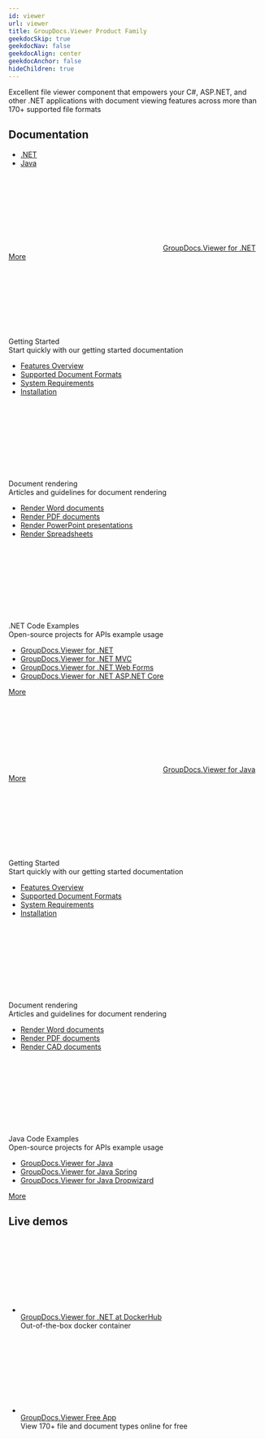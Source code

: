 ```yaml
---
id: viewer
url: viewer
title: GroupDocs.Viewer Product Family
geekdocSkip: true
geekdocNav: false
geekdocAlign: center
geekdocAnchor: false
hideChildren: true
---
```


<div class="gdoc-list-descr">
Excellent file viewer component that empowers your C#, ASP.NET, and other .NET applications with document viewing features across more than 170+ supported file formats
</div>

<h2 class="gdoc-product-title">Documentation</h2>

<div class="gdoc-platform-links">
<ul >
<li><a href="#viewer_net">.NET</a></li>
<li><a href="#viewer_java">Java</a></li>
</ul>
</div>


<div class="gdoc-platforms">
<div class="gdoc-platform">
     <a id="viewer_net"></a>
        <div class="gdoc-platform__header">
            <svg class="gdoc-platform__header-icon"><use xlink:href="/img/groupdocs-stack.svg#net"></use></svg>
            <a class="gdoc-platform__header-title"  href='/viewer/net/'>GroupDocs.Viewer for .NET</a>
            <a class="gdoc-platform__header-btn"  href='/viewer/net/'>More</a>
        </div>
        <div class="gdoc-platform__cols">
            <div class="gdoc-platform__col">
                <div class="gdoc-platform__col-title">
                <svg class="gdoc-platform__col-icon"><use xlink:href="/img/groupdocs-stack.svg#time"></use></svg>
                <div>Getting Started</div></div>
                <div class="gdoc-platform__col-descr">Start quickly with our getting started documentation</div>
                <ul class="gdoc-platform__col-links">
                <li> <a href='/viewer/net/features-overview/'>Features Overview</a></li>
                <li> <a href='/viewer/net/supported-document-formats/'>Supported Document Formats</a></li>
                <li> <a href='/viewer/net/system-requirements/'>System Requirements</a></li>
                <li> <a href='/viewer/net/installation/'>Installation</a></li>
                </ul>
            </div>
            <div class="gdoc-platform__col">
                    <div class="gdoc-platform__col-title">
                    <svg class="gdoc-platform__col-icon"><use xlink:href="/img/groupdocs-stack.svg#document"></use></svg>
                    <div>Document rendering</div></div>
                    <div class="gdoc-platform__col-descr">Articles and guidelines for  document rendering</div>
                    <ul class="gdoc-platform__col-links">
                    <li> <a href='/viewer/net/render-word-documents/'>Render Word documents</a></li>
                    <li> <a href='/viewer/net/render-pdf-documents/'>Render PDF documents</a></li>
                    <li> <a href='/viewer/net/render-presentations/'>Render PowerPoint presentations</a></li>
                    <li> <a href='/viewer/net/render-excel-and-apple-numbers-spreadsheets/'>Render Spreadsheets</a></li>
                    </ul>
                    </div>
            <div class="gdoc-platform__col">
                    <div class="gdoc-platform__col-title">
                    <svg class="gdoc-platform__col-icon"><use xlink:href="/img/groupdocs-stack.svg#git-big"></use></svg>
                    <div>.NET Code Examples</div></div>
                    <div class="gdoc-platform__col-descr">Open-source projects for APIs example usage</div>
                    <ul class="gdoc-platform__col-links gdoc-platform__col-links--alt">
                    <li> <a href='https://github.com/groupdocs-viewer/GroupDocs.Viewer-for-.NET'>GroupDocs.Viewer for .NET</a></li>
                    <li> <a href='https://github.com/groupdocs-viewer/GroupDocs.Viewer-for-.NET/tree/master/Demos/MVC'>GroupDocs.Viewer for .NET MVC</a></li>
                    <li> <a href='https://github.com/groupdocs-viewer/GroupDocs.Viewer-for-.NET/tree/master/Demos/WebForms'>GroupDocs.Viewer for .NET Web Forms</a></li>
                    <li> <a href='https://github.com/groupdocs-viewer/GroupDocs.Viewer-for-.NET/tree/master/Demos/ASP.NET%20Core'>GroupDocs.Viewer for .NET ASP.NET Core</a></li>
                    </ul>
            </div>
        </div>
        <div class="gdoc-platform__footer">
            <a class="gdoc-platform__footer-btn"  href='/viewer/net/'>More</a>
        </div>
    </div>
    <div class="gdoc-platform">
    <a id="viewer_java"></a>
        <div class="gdoc-platform__header">
            <svg class="gdoc-platform__header-icon"><use xlink:href="/img/groupdocs-stack.svg#java"></use></svg>
            <a class="gdoc-platform__header-title"  href='/viewer/java/'>GroupDocs.Viewer for Java</a>
            <a class="gdoc-platform__header-btn"  href='/viewer/java/'>More</a>
        </div>
        <div class="gdoc-platform__cols">
            <div class="gdoc-platform__col">
                <div class="gdoc-platform__col-title">
                <svg class="gdoc-platform__col-icon"><use xlink:href="/img/groupdocs-stack.svg#time"></use></svg>
                <div>Getting Started</div></div>
                <div class="gdoc-platform__col-descr">Start quickly with our getting started documentation</div>
                <ul class="gdoc-platform__col-links">
                <li> <a href='/viewer/java/features-overview/'>Features  Overview</a></li>
                            <li> <a href='/viewer/java/supported-document-formats/'>Supported Document Formats</a></li>
                            <li> <a href='/viewer/java/system-requirements/'>System Requirements</a></li>
                            <li> <a href='/viewer/java/installation/'>Installation</a></li>
                </ul>
            </div>
            <div class="gdoc-platform__col">
                    <div class="gdoc-platform__col-title">
                    <svg class="gdoc-platform__col-icon"><use xlink:href="/img/groupdocs-stack.svg#document"></use></svg>
                    <div>Document rendering</div></div>
                    <div class="gdoc-platform__col-descr">Articles and guidelines for  document rendering</div>
                    <ul class="gdoc-platform__col-links">
                <li> <a href='/viewer/java/how-to-view-word-documents-using-java/'>Render Word documents</a></li>
                    <li> <a href='/viewer/java/how-to-view-pdf-documents-using-java/'>Render PDF documents</a></li>
                    <li> <a href='/viewer/java/how-to-view-cad-documents-using-java/'>Render CAD documents</a></li>
                    </ul>
                    </div>
            <div class="gdoc-platform__col">
                    <div class="gdoc-platform__col-title">
                    <svg class="gdoc-platform__col-icon"><use xlink:href="/img/groupdocs-stack.svg#git-big"></use></svg>
                    <div>Java Code Examples</div></div>
                    <div class="gdoc-platform__col-descr">Open-source projects for APIs example usage</div>
                    <ul class="gdoc-platform__col-links gdoc-platform__col-links--alt">
                    <li> <a href='https://github.com/groupdocs-viewer/GroupDocs.Viewer-for-Java'>GroupDocs.Viewer for Java</a></li>
                    <li> <a href='https://github.com/groupdocs-viewer/GroupDocs.Viewer-for-Java/tree/master/Demos/Spring'>GroupDocs.Viewer for Java Spring</a></li>
                    <li> <a href='https://github.com/groupdocs-viewer/GroupDocs.Viewer-for-Java/tree/master/Demos/Dropwizard'>GroupDocs.Viewer for Java Dropwizard</a></li>
                    </ul>
            </div>
        </div>
        <div class="gdoc-platform__footer">
            <a class="gdoc-platform__footer-btn"  href='/viewer/java/'>More</a>
        </div>
    </div>


</div>




<h2 class="gdoc-product-title">Live demos</h2>

<div class="gdoc-product-examples">
<div class="gdoc-product-example gdoc-product-example--mobile-fix">
<ul class="gdoc-product-example__list">
<li> 
 <svg class="gdoc-product-example__icon"><use xlink:href="/img/groupdocs-stack.svg#docker"></use></svg>
<div>
<a class="gdoc-product-example__link" rel="nofollow" href="https://hub.docker.com/r/groupdocs/viewer">GroupDocs.Viewer for .NET at DockerHub</a>
<div class="gdoc-product-example__descr">Out-of-the-box docker container</div>
</div>
</li>

</ul>
</div>

<div class="gdoc-product-example">
<ul class="gdoc-product-example__list gdoc-product-example__list--app">
<li > 
 <svg class="gdoc-product-example__icon"><use xlink:href="/img/groupdocs-stack.svg#app"></use></svg>
<div>
<a class="gdoc-product-example__link" href="https://products.groupdocs.app/viewer/total">GroupDocs.Viewer Free App</a>
<div class="gdoc-product-example__descr">View 170+ file and document types online for free</div>
</div>
</li>

</ul>
</div>

</div>
